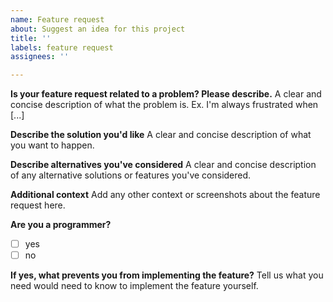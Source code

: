 ```yaml
---
name: Feature request
about: Suggest an idea for this project
title: ''
labels: feature request
assignees: ''

---
```


**Is your feature request related to a problem? Please describe.**
A clear and concise description of what the problem is. Ex. I'm always frustrated when [...]

**Describe the solution you'd like**
A clear and concise description of what you want to happen.

**Describe alternatives you've considered**
A clear and concise description of any alternative solutions or features you've considered.

**Additional context**
Add any other context or screenshots about the feature request here.

**Are you a programmer?**
- [ ] yes
- [ ] no

**If yes, what prevents you from implementing the feature?**
Tell us what you need would need to know to implement the feature yourself.
